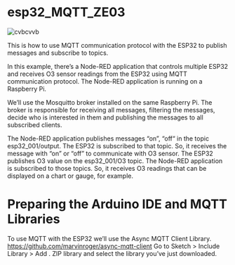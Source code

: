 # esp32_MQTT_ZE03
![cvbcvvb](https://user-images.githubusercontent.com/32832715/116376370-257e9b80-a84b-11eb-8fb2-a6792777a022.PNG)

This is how to use MQTT communication protocol with the ESP32 to publish messages and subscribe to topics.

In this example, there’s a Node-RED application that controls multiple ESP32 and receives O3 sensor readings from the ESP32 using MQTT communication protocol. The Node-RED application is running on a Raspberry Pi.

We’ll use the Mosquitto broker installed on the same Raspberry Pi. The broker is responsible for receiving all messages, filtering the messages, decide who is interested in them and publishing the messages to all subscribed clients.

The Node-RED application publishes messages “on”, “off“ in the topic esp32_001/output.
The ESP32 is subscribed to that topic. So, it receives the message with “on” or “off” to communicate with O3 sensor.
The ESP32 publishes O3 value on the esp32_001/O3 topic.
The Node-RED application is subscribed to those topics. So, it receives O3 readings that can be displayed on a chart or gauge, for example.

# Preparing the Arduino IDE and MQTT Libraries
To use MQTT with the ESP32 we’ll use the Async MQTT Client Library.
https://github.com/marvinroger/async-mqtt-client
Go to Sketch > Include Library > Add . ZIP library and select the library you’ve just downloaded.

